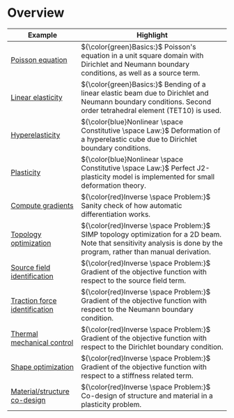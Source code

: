 # Overview

| Example                                                      | Highlight                                                    |
| ------------------------------------------------------------ | ------------------------------------------------------------ |
| [Poisson equation](poisson/example) | ${\color{green}Basics:}$  Poisson's equation in a unit square domain with Dirichlet and Neumann boundary conditions, as well as a source term. |
| [Linear elasticity](linear_elasticity/example) | ${\color{green}Basics:}$  Bending of a linear elastic beam due to Dirichlet and Neumann boundary conditions. Second order tetrahedral element (TET10) is used. |
| [Hyperelasticity](hyperelasticity/example) | ${\color{blue}Nonlinear \space Constitutive \space Law:}$ Deformation of a hyperelastic cube due to Dirichlet boundary conditions. |
| [Plasticity](plasticity/example) | ${\color{blue}Nonlinear \space Constitutive \space Law:}$ Perfect J2-plasticity model is implemented for small deformation theory. |
| [Compute gradients](compute_gradients/example) | ${\color{red}Inverse \space Problem:}$ Sanity check of how automatic differentiation works. |
| [Topology optimization](topology_optimization/example) | ${\color{red}Inverse \space Problem:}$ SIMP topology optimization for a 2D beam. Note that sensitivity analysis is done by the program, rather than manual derivation. |
| [Source field identification](source_field_identification/example) | ${\color{red}Inverse \space Problem:}$ Gradient of the objective function with respect to the source field term. |
| [Traction force identification](traction_force_identification/example) | ${\color{red}Inverse \space Problem:}$ Gradient of the objective function with respect to the Neumann boundary condition. |
| [Thermal mechanical control](thermal_mechanical_control/example) | ${\color{red}Inverse \space Problem:}$ Gradient of the objective function with respect to the Dirichlet boundary condition. |
| [Shape optimization](shape_optimization/example) | ${\color{red}Inverse \space Problem:}$ Gradient of the objective function with respect to a stiffness related term. |
| [Material/structure co-design](material_structure_co_design/example) | ${\color{red}Inverse \space Problem:}$ Co-design of structure and material in a plasticity problem. |